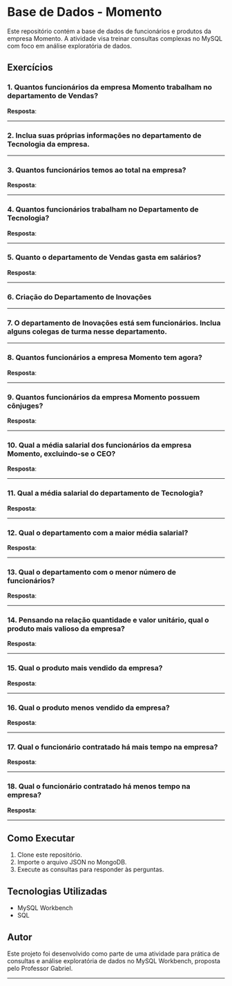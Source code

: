 # Base de Dados - Momento
Este repositório contém a base de dados de funcionários e produtos da empresa Momento. A atividade visa treinar consultas complexas no MySQL com foco em análise exploratória de dados.

## Exercícios

### 1. Quantos funcionários da empresa Momento trabalham no departamento de Vendas?
**Resposta**:  

---

### 2. Inclua suas próprias informações no departamento de Tecnologia da empresa.

---

### 3. Quantos funcionários temos ao total na empresa?
**Resposta**:  

---

### 4. Quantos funcionários trabalham no Departamento de Tecnologia?
**Resposta**:  

---

### 5. Quanto o departamento de Vendas gasta em salários?
**Resposta**:  

---

### 6. Criação do Departamento de Inovações

---

### 7. O departamento de Inovações está sem funcionários. Inclua alguns colegas de turma nesse departamento.

---

### 8. Quantos funcionários a empresa Momento tem agora?
**Resposta**:  

---

### 9. Quantos funcionários da empresa Momento possuem cônjuges?
**Resposta**:  

---

### 10. Qual a média salarial dos funcionários da empresa Momento, excluindo-se o CEO?
**Resposta**:  

---

### 11. Qual a média salarial do departamento de Tecnologia?
**Resposta**:  

---

### 12. Qual o departamento com a maior média salarial?
**Resposta**:  

---

### 13. Qual o departamento com o menor número de funcionários?
**Resposta**:  

---

### 14. Pensando na relação quantidade e valor unitário, qual o produto mais valioso da empresa?
**Resposta**:  

---

### 15. Qual o produto mais vendido da empresa?
**Resposta**:  

---

### 16. Qual o produto menos vendido da empresa?
**Resposta**:  

---

### 17. Qual o funcionário contratado há mais tempo na empresa?
**Resposta**:  

---

### 18. Qual o funcionário contratado há menos tempo na empresa?
**Resposta**:  

---

## Como Executar
1. Clone este repositório.
2. Importe o arquivo JSON no MongoDB.
3. Execute as consultas para responder às perguntas.

## Tecnologias Utilizadas
- MySQL Workbench
- SQL  

## Autor
Este projeto foi desenvolvido como parte de uma atividade para prática de consultas e análise exploratória de dados no MySQL Workbench, proposta pelo Professor Gabriel.

---
